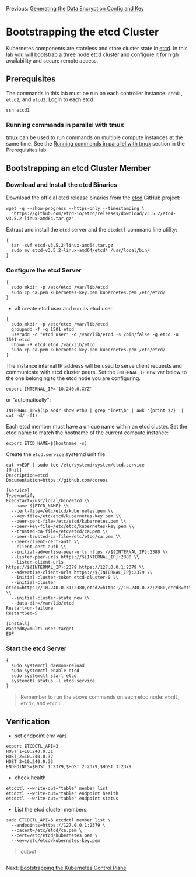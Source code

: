 Previous: [Generating the Data Encryption Config and Key](06-data-encryption-keys.md)

# Bootstrapping the etcd Cluster

Kubernetes components are stateless and store cluster state in [etcd](https://github.com/etcd-io/etcd). In this lab you will bootstrap a three node etcd cluster and configure it for high availability and secure remote access.

## Prerequisites

The commands in this lab must be run on each controller instance: `etcd1`, `etcd2`, and `etcd3`. Login to each etcd:

```
ssh etcd1
```

### Running commands in parallel with tmux

[tmux](https://github.com/tmux/tmux/wiki) can be used to run commands on multiple compute instances at the same time. See the [Running commands in parallel with tmux](01-prerequisites.md#running-commands-in-parallel-with-tmux) section in the Prerequisites lab.




## Bootstrapping an etcd Cluster Member

### Download and Install the etcd Binaries

Download the official etcd release binaries from the [etcd](https://github.com/etcd-io/etcd) GitHub project:

```
wget -q --show-progress --https-only --timestamping \
  "https://github.com/etcd-io/etcd/releases/download/v3.5.2/etcd-v3.5.2-linux-amd64.tar.gz"
```

Extract and install the `etcd` server and the `etcdctl` command line utility:

```
{
  tar -xvf etcd-v3.5.2-linux-amd64.tar.gz
  sudo mv etcd-v3.5.2-linux-amd64/etcd* /usr/local/bin/
}
```

### Configure the etcd Server

```
{
  sudo mkdir -p /etc/etcd /var/lib/etcd
  sudo cp ca.pem kubernetes-key.pem kubernetes.pem /etc/etcd/
}
```

* alt create etcd user and run as etcd user
```
{
  sudo mkdir -p /etc/etcd /var/lib/etcd
  groupadd -f -g 1501 etcd
  useradd -c "etcd user" -d /var/lib/etcd -s /bin/false -g etcd -u 1501 etcd
  chown -R etcd:etcd /var/lib/etcd
  sudo cp ca.pem kubernetes-key.pem kubernetes.pem /etc/etcd/
}
```




The instance internal IP address will be used to serve client requests and communicate with etcd cluster peers. Set the `INTERNAL_IP` env var below to the one belonging to the etcd node you are configuring.

```
export INTERNAL_IP='10.240.0.XYZ'
```

or "automatically":
```
INTERNAL_IP=$(ip addr show eth0 | grep "inet\b" | awk '{print $2}' | cut -d/ -f1)
```


Each etcd member must have a unique name within an etcd cluster. Set the etcd name to match the hostname of the current compute instance:

```
export ETCD_NAME=$(hostname -s)
```

Create the `etcd.service` systemd unit file:

```
cat <<EOF | sudo tee /etc/systemd/system/etcd.service
[Unit]
Description=etcd
Documentation=https://github.com/coreos

[Service]
Type=notify
ExecStart=/usr/local/bin/etcd \\
  --name ${ETCD_NAME} \\
  --cert-file=/etc/etcd/kubernetes.pem \\
  --key-file=/etc/etcd/kubernetes-key.pem \\
  --peer-cert-file=/etc/etcd/kubernetes.pem \\
  --peer-key-file=/etc/etcd/kubernetes-key.pem \\
  --trusted-ca-file=/etc/etcd/ca.pem \\
  --peer-trusted-ca-file=/etc/etcd/ca.pem \\
  --peer-client-cert-auth \\
  --client-cert-auth \\
  --initial-advertise-peer-urls https://${INTERNAL_IP}:2380 \\
  --listen-peer-urls https://${INTERNAL_IP}:2380 \\
  --listen-client-urls https://${INTERNAL_IP}:2379,https://127.0.0.1:2379 \\
  --advertise-client-urls https://${INTERNAL_IP}:2379 \\
  --initial-cluster-token etcd-cluster-0 \\
  --initial-cluster etcd1=https://10.240.0.31:2380,etcd2=https://10.240.0.32:2380,etcd3=https://10.240.0.33:2380 \\
  --initial-cluster-state new \\
  --data-dir=/var/lib/etcd
Restart=on-failure
RestartSec=5

[Install]
WantedBy=multi-user.target
EOF
```

### Start the etcd Server

```
{
  sudo systemctl daemon-reload
  sudo systemctl enable etcd
  sudo systemctl start etcd
  systemctl status -l etcd.service
}
```

> Remember to run the above commands on each etcd node: `etcd1`, `etcd2`, and `etcd3`.

## Verification


* set endpoint env vars
```
export ETCDCTL_API=3
HOST_1=10.240.0.31
HOST_2=10.240.0.32
HOST_3=10.240.0.33
ENDPOINTS=$HOST_1:2379,$HOST_2:2379,$HOST_3:2379
```

* check health
```
etcdctl --write-out="table" member list
etcdctl --write-out="table" endpoint health
etcdctl --write-out="table" endpoint status
```


* List the etcd cluster members:

```
sudo ETCDCTL_API=3 etcdctl member list \
  --endpoints=https://127.0.0.1:2379 \
  --cacert=/etc/etcd/ca.pem \
  --cert=/etc/etcd/kubernetes.pem \
  --key=/etc/etcd/kubernetes-key.pem
```

> output

```
```

Next: [Bootstrapping the Kubernetes Control Plane](08-bootstrapping-kubernetes-controllers.md)
